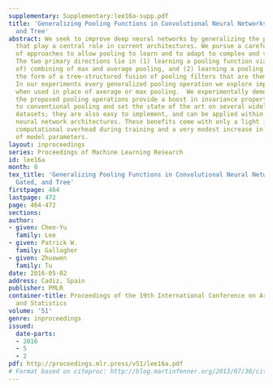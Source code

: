 ```yaml
---
supplementary: Supplementary:lee16a-supp.pdf
title: 'Generalizing Pooling Functions in Convolutional Neural Networks: Mixed, Gated,
  and Tree'
abstract: We seek to improve deep neural networks by generalizing the pooling operations
  that play a central role in current architectures. We pursue a careful exploration
  of approaches to allow pooling to learn and to adapt to complex and variable patterns.
  The two primary directions lie in (1) learning a pooling function via (two strategies
  of) combining of max and average pooling, and (2) learning a pooling function in
  the form of a tree-structured fusion of pooling filters that are themselves learned.
  In our experiments every generalized pooling operation we explore improves performance
  when used in place of average or max pooling.  We experimentally demonstrate that
  the proposed pooling operations provide a boost in invariance properties relative
  to conventional pooling and set the state of the art on several widely adopted benchmark
  datasets; they are also easy to implement, and can be applied within various deep
  neural network architectures. These benefits come with only a light increase in
  computational overhead during training and a very modest increase in the number
  of model parameters.
layout: inproceedings
series: Proceedings of Machine Learning Research
id: lee16a
month: 0
tex_title: 'Generalizing Pooling Functions in Convolutional Neural Networks: Mixed,
  Gated, and Tree'
firstpage: 464
lastpage: 472
page: 464-472
sections: 
author:
- given: Chen-Yu
  family: Lee
- given: Patrick W.
  family: Gallagher
- given: Zhuowen
  family: Tu
date: 2016-05-02
address: Cadiz, Spain
publisher: PMLR
container-title: Proceedings of the 19th International Conference on Artificial Intelligence
  and Statistics
volume: '51'
genre: inproceedings
issued:
  date-parts:
  - 2016
  - 5
  - 2
pdf: http://proceedings.mlr.press/v51/lee16a.pdf
# Format based on citeproc: http://blog.martinfenner.org/2013/07/30/citeproc-yaml-for-bibliographies/
---
```

